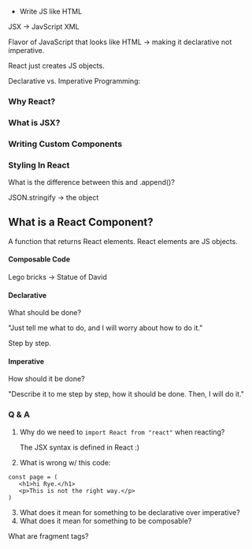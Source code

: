 
* Write JS like HTML

JSX -> JavScript XML

Flavor of JavaScript that looks like HTML -> making it declarative not imperative.

React just creates JS objects.


Declarative vs. Imperative Programming:

### Why React?

### What is JSX?

### Writing Custom Components

### Styling In React

What is the difference between this and .append()?

JSON.stringify -> the object


## What is a React Component?

A function that returns React elements. React elements are JS objects.


#### Composable Code

Lego bricks -> Statue of David

#### Declarative

What should be done?

"Just tell me what to do, and I will worry about how to do it."

Step by step.


#### Imperative

How should it be done?

"Describe it to me step by step, how it should be done. Then, I will do it."

### Q & A

1. Why do we need to `import React from "react"` when reacting?

    The JSX syntax is defined in React :)

2. What is wrong w/ this code:

```
const page = (
   <h1>hi Rye.</h1>
   <p>This is not the right way.</p>
)   
```

3. What does it mean for something to be declarative over imperative?
4. What does it mean for something to be composable?

What are fragment tags?


